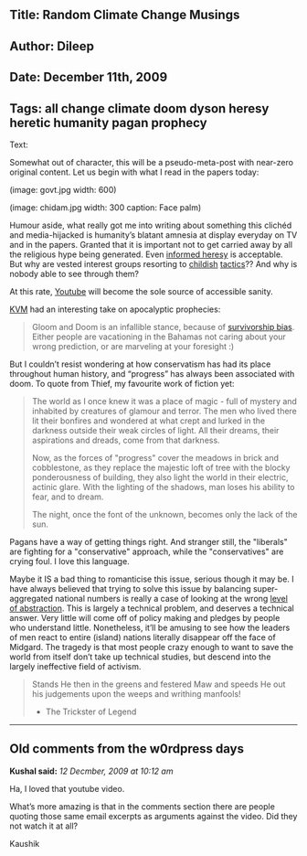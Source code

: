 Title: Random Climate Change Musings
----
Author: Dileep
----
Date: December 11th, 2009
----
Tags: all change climate doom dyson heresy heretic humanity pagan prophecy
----
Text:

Somewhat out of character, this will be a pseudo-meta-post with near-zero original content. Let us begin with what I read in the papers today:

(image: govt.jpg width: 600)

(image: chidam.jpg width: 300 caption: Face palm)

Humour aside, what really got me into writing about something this clichéd and media-hijacked is humanity’s blatant amnesia at display everyday on TV and in the papers. Granted that it is important not to get carried away by all the religious hype being generated. Even [informed heresy](http://www.nytimes.com/2009/03/29/magazine/29Dyson-t.html?_r=2&ref=magazine&pagewanted=all) is acceptable. But why are vested interest groups resorting to [childish](http://thinkprogress.org/economy/2009/08/04/54226/accce-silent-fraud/) [tactics](rawstory.com/2009/12/climate-skeptic-group-nipcc-extensive-ties-exxonmobil/)?? And why is nobody able to see through them?

At this rate, [Youtube](https://www.youtube.com/watch?v=7nnVQ2fROOg) will become the sole source of accessible sanity.

[KVM](http://mohankv.blogspot.com/) had an interesting take on apocalyptic prophecies:

> Gloom and Doom is an infallible stance, because of [survivorship bias](https://en.wikipedia.org/wiki/Survivorship_bias). Either people are vacationing in the Bahamas not caring about your wrong prediction, or are marveling at your foresight :)

But I couldn’t resist wondering at how conservatism has had its place throughout human history, and “progress” has always been associated with doom. To quote from Thief, my favourite work of fiction yet:

> The world as I once knew it was a place of magic - full of mystery and inhabited by creatures of glamour and terror. The men who lived there lit their bonfires and wondered at what crept and lurked in the darkness outside their weak circles of light. All their dreams, their aspirations and dreads, come from that darkness.
>
> Now, as the forces of "progress" cover the meadows in brick and cobblestone, as they replace the majestic loft of tree with the blocky ponderousness of building, they also light the world in their electric, actinic glare. With the lighting of the shadows, man loses his ability to fear, and to dream.
>
> The night, once the font of the unknown,
> becomes only the lack of the sun.

Pagans have a way of getting things right. And stranger still, the "liberals" are fighting for a "conservative" approach, while the "conservatives" are crying foul. I love this language.

Maybe it IS a bad thing to romanticise this issue, serious though it may be. I have always believed that trying to solve this issue by balancing super-aggregated national numbers is really a case of looking at the wrong [level of abstraction](http://rightshift.blog/starterkit/home/Why-are-you-producing-so-few-red-blood-cells-today). This is largely a technical problem, and deserves a technical answer. Very little will come off of policy making and pledges by people who understand little. Nonetheless, it’ll be amusing to see how the leaders of men react to entire (island) nations literally disappear off the face of Midgard. The tragedy is that most people crazy enough to want to save the world from itself don’t take up technical studies, but descend into the largely ineffective field of activism.

>    Stands He then in the greens and festered Maw and speeds He out his judgements upon the weeps and writhing manfools!
>
>    - The Trickster of Legend


* * * * *

## Old comments from the w0rdpress days

**Kushal said:**
*12 Decmber, 2009 at 10:12 am*

Ha, I loved that youtube video.

What’s more amazing is that in the comments section there are people quoting those same email excerpts as arguments against the video. Did they not watch it at all?

Kaushik
